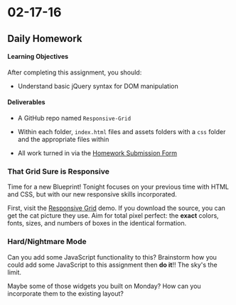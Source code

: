 # 02-17-16

## Daily Homework

#### Learning Objectives

After completing this assignment, you should:

* Understand basic jQuery syntax for DOM manipulation

#### Deliverables

* A GitHub repo named `Responsive-Grid`
* Within each folder, `index.html` files and assets folders with a `css` folder and the appropriate files within

* All work turned in via the [Homework Submission Form](https://docs.google.com/a/theironyard.com/forms/d/1kgFQrS4ZIh-h82ruErBGX9lTF3PIomq01kTvT2DZr2A/viewform)

### That Grid Sure is Responsive

Time for a new Blueprint! Tonight focuses on your previous time with HTML and CSS, but with our new responsive skills incorporated.

First, visit the [Responsive Grid](http://tympanus.net/codrops/2013/04/17/responsive-full-width-grid/) demo. If you download the source, you can get the cat picture they use. Aim for total pixel perfect: the **exact** colors, fonts, sizes, and numbers of boxes in the identical formation.

### Hard/Nightmare Mode
Can you add some JavaScript functionality to this? Brainstorm how you could add some JavaScript to this assignment then **do it**!! The sky's the limit.

Maybe some of those widgets you built on Monday? How can you incorporate them to the existing layout?
